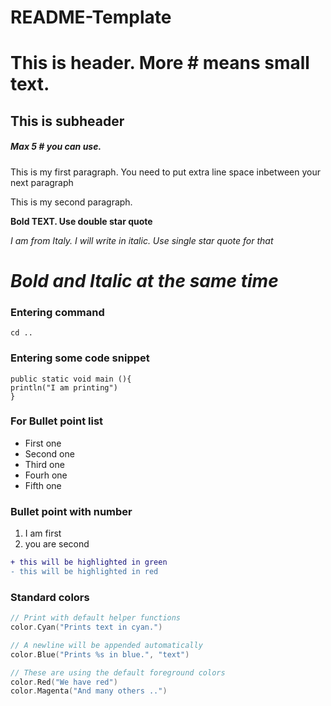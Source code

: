 # README-Template
# This is header. More # means small text. 
## This is subheader
##### Max 5 # you can use. 

This is my first paragraph. You need to put extra line space inbetween your next paragraph

This is my second paragraph.

**Bold TEXT. Use double star quote**


*I am from Italy. I will write in italic. Use single star quote for that*

# ***Bold and Italic at the same time***

### Entering command
`cd ..`

### Entering some code snippet
```
public static void main (){
println("I am printing")
}
```
### For Bullet point list
* First one
* Second one
* Third one
* Fourh one
* Fifth one

### Bullet point with number
1. I am first
2. you are second

```diff
+ this will be highlighted in green
- this will be highlighted in red
```

### Standard colors

```go
// Print with default helper functions
color.Cyan("Prints text in cyan.")

// A newline will be appended automatically
color.Blue("Prints %s in blue.", "text")

// These are using the default foreground colors
color.Red("We have red")
color.Magenta("And many others ..")

```
